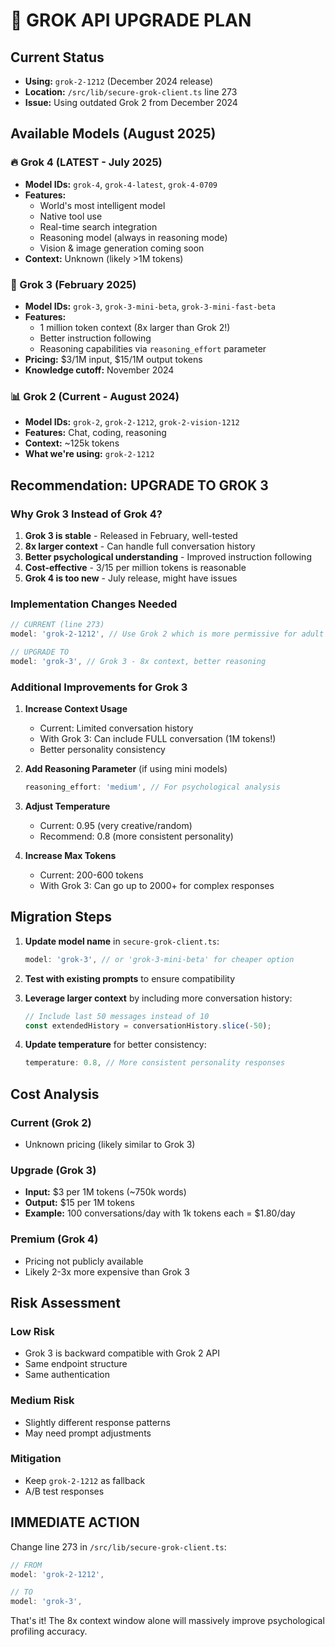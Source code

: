 # 🚀 GROK API UPGRADE PLAN

## Current Status
- **Using:** `grok-2-1212` (December 2024 release)
- **Location:** `/src/lib/secure-grok-client.ts` line 273
- **Issue:** Using outdated Grok 2 from December 2024

## Available Models (August 2025)

### 🔥 Grok 4 (LATEST - July 2025)
- **Model IDs:** `grok-4`, `grok-4-latest`, `grok-4-0709`
- **Features:**
  - World's most intelligent model
  - Native tool use
  - Real-time search integration
  - Reasoning model (always in reasoning mode)
  - Vision & image generation coming soon
- **Context:** Unknown (likely >1M tokens)

### 🎯 Grok 3 (February 2025) 
- **Model IDs:** `grok-3`, `grok-3-mini-beta`, `grok-3-mini-fast-beta`
- **Features:**
  - 1 million token context (8x larger than Grok 2!)
  - Better instruction following
  - Reasoning capabilities via `reasoning_effort` parameter
- **Pricing:** $3/1M input, $15/1M output tokens
- **Knowledge cutoff:** November 2024

### 📊 Grok 2 (Current - August 2024)
- **Model IDs:** `grok-2`, `grok-2-1212`, `grok-2-vision-1212`
- **Features:** Chat, coding, reasoning
- **Context:** ~125k tokens
- **What we're using:** `grok-2-1212`

## Recommendation: UPGRADE TO GROK 3

### Why Grok 3 Instead of Grok 4?
1. **Grok 3 is stable** - Released in February, well-tested
2. **8x larger context** - Can handle full conversation history
3. **Better psychological understanding** - Improved instruction following
4. **Cost-effective** - $3/$15 per million tokens is reasonable
5. **Grok 4 is too new** - July release, might have issues

### Implementation Changes Needed

```typescript
// CURRENT (line 273)
model: 'grok-2-1212', // Use Grok 2 which is more permissive for adult content

// UPGRADE TO
model: 'grok-3', // Grok 3 - 8x context, better reasoning
```

### Additional Improvements for Grok 3

1. **Increase Context Usage**
   - Current: Limited conversation history
   - With Grok 3: Can include FULL conversation (1M tokens!)
   - Better personality consistency

2. **Add Reasoning Parameter** (if using mini models)
   ```typescript
   reasoning_effort: 'medium', // For psychological analysis
   ```

3. **Adjust Temperature**
   - Current: 0.95 (very creative/random)
   - Recommend: 0.8 (more consistent personality)

4. **Increase Max Tokens**
   - Current: 200-600 tokens
   - With Grok 3: Can go up to 2000+ for complex responses

## Migration Steps

1. **Update model name** in `secure-grok-client.ts`:
   ```typescript
   model: 'grok-3', // or 'grok-3-mini-beta' for cheaper option
   ```

2. **Test with existing prompts** to ensure compatibility

3. **Leverage larger context** by including more conversation history:
   ```typescript
   // Include last 50 messages instead of 10
   const extendedHistory = conversationHistory.slice(-50);
   ```

4. **Update temperature** for better consistency:
   ```typescript
   temperature: 0.8, // More consistent personality responses
   ```

## Cost Analysis

### Current (Grok 2)
- Unknown pricing (likely similar to Grok 3)

### Upgrade (Grok 3)
- **Input:** $3 per 1M tokens (~750k words)
- **Output:** $15 per 1M tokens
- **Example:** 100 conversations/day with 1k tokens each = $1.80/day

### Premium (Grok 4)
- Pricing not publicly available
- Likely 2-3x more expensive than Grok 3

## Risk Assessment

### Low Risk
- Grok 3 is backward compatible with Grok 2 API
- Same endpoint structure
- Same authentication

### Medium Risk  
- Slightly different response patterns
- May need prompt adjustments

### Mitigation
- Keep `grok-2-1212` as fallback
- A/B test responses

## IMMEDIATE ACTION

Change line 273 in `/src/lib/secure-grok-client.ts`:

```typescript
// FROM
model: 'grok-2-1212',

// TO
model: 'grok-3',
```

That's it! The 8x context window alone will massively improve psychological profiling accuracy.